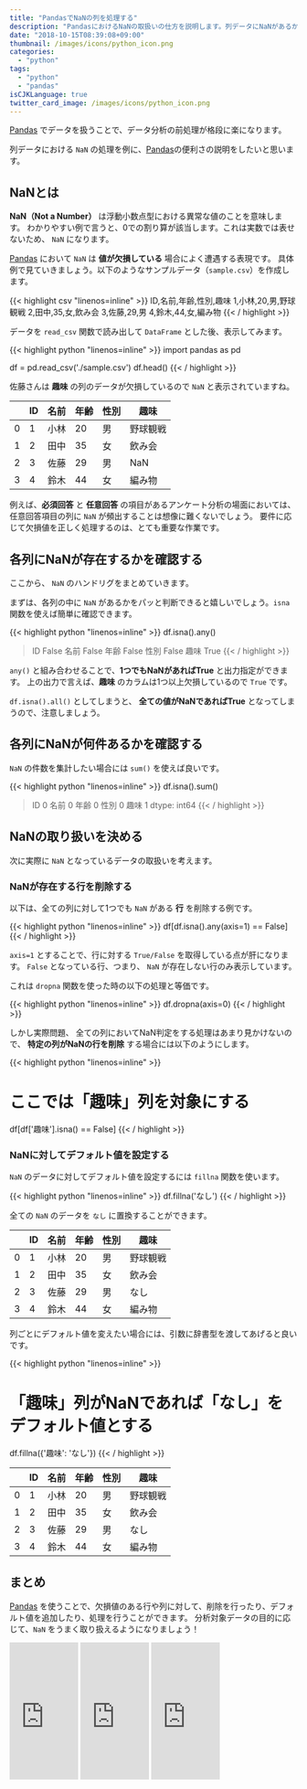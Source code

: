```yaml
---
title: "PandasでNaNの列を処理する"
description: "PandasにおけるNaNの取扱いの仕方を説明します。列データにNaNがあるかを見つける方法や、集計、NaNのある行データの削除、デフォルト値への置換など。"
date: "2018-10-15T08:39:08+09:00"
thumbnail: /images/icons/python_icon.png
categories:
  - "python"
tags:
  - "python"
  - "pandas"
isCJKLanguage: true
twitter_card_image: /images/icons/python_icon.png
---
```


[Pandas](https://pandas.pydata.org/) でデータを扱うことで、データ分析の前処理が格段に楽になります。

列データにおける `NaN` の処理を例に、[Pandas](https://pandas.pydata.org/)の便利さの説明をしたいと思います。

## NaNとは

**NaN（Not a Number）** は浮動小数点型における異常な値のことを意味します。
わかりやすい例で言うと、0での割り算が該当します。これは実数では表せないため、 `NaN` になります。

[Pandas](https://pandas.pydata.org/) において `NaN` は **値が欠損している** 場合によく遭遇する表現です。
具体例で見ていきましょう。以下のようなサンプルデータ（`sample.csv`）を作成します。

{{< highlight csv "linenos=inline" >}}
ID,名前,年齢,性別,趣味
1,小林,20,男,野球観戦
2,田中,35,女,飲み会
3,佐藤,29,男
4,鈴木,44,女,編み物
{{< / highlight >}}

データを `read_csv` 関数で読み出して `DataFrame` とした後、表示してみます。

{{< highlight python "linenos=inline" >}}
import pandas as pd

df = pd.read_csv('./sample.csv')
df.head()
{{< / highlight >}}

佐藤さんは **趣味** の列のデータが欠損しているので `NaN` と表示されていますね。


|   |ID	|名前	|年齢	|性別	|趣味|
|---|---|-----|----|----|---|
|0	|1	|小林	 |20	|男	 |野球観戦|
|1	|2	|田中	 |35	|女	 |飲み会|
|2	|3	|佐藤	 |29	|男	 |NaN|
|3	|4	|鈴木	 |44	|女	 |編み物|


例えば、**必須回答** と **任意回答** の項目があるアンケート分析の場面においては、任意回答項目の列に `NaN` が頻出することは想像に難くないでしょう。
要件に応じて欠損値を正しく処理するのは、とても重要な作業です。

## 各列にNaNが存在するかを確認する

ここから、 `NaN` のハンドリグをまとめていきます。

まずは、各列の中に `NaN` があるかをパッと判断できると嬉しいでしょう。`isna` 関数を使えば簡単に確認できます。

{{< highlight python "linenos=inline" >}}
df.isna().any()

> ID    False
> 名前    False
> 年齢    False
> 性別    False
> 趣味     True
{{< / highlight >}}

`any()` と組み合わせることで、**1つでもNaNがあればTrue** と出力指定ができます。
上の出力で言えば、**趣味** のカラムは1つ以上欠損しているので `True` です。

`df.isna().all()` としてしまうと、 **全ての値がNaNであればTrue** となってしまうので、注意しましょう。

## 各列にNaNが何件あるかを確認する

`NaN` の件数を集計したい場合には `sum()` を使えば良いです。

{{< highlight python "linenos=inline" >}}
df.isna().sum()

> ID    0
> 名前    0
> 年齢    0
> 性別    0
> 趣味    1
> dtype: int64
{{< / highlight >}}

## NaNの取り扱いを決める

次に実際に `NaN` となっているデータの取扱いを考えます。

### NaNが存在する行を削除する

以下は、全ての列に対して1つでも `NaN` がある **行** を削除する例です。

{{< highlight python "linenos=inline" >}}
df[df.isna().any(axis=1) == False]
{{< / highlight >}}

`axis=1` とすることで、行に対する `True/False` を取得している点が肝になります。
`False` となっている行、つまり、 `NaN` が存在しない行のみ表示しています。

これは `dropna` 関数を使った時の以下の処理と等価です。

{{< highlight python "linenos=inline" >}}
df.dropna(axis=0)
{{< / highlight >}}

しかし実際問題、 全ての列においてNaN判定をする処理はあまり見かけないので、 **特定の列がNaNの行を削除** する場合には以下のようにします。

{{< highlight python "linenos=inline" >}}
# ここでは「趣味」列を対象にする
df[df['趣味'].isna() == False]
{{< / highlight >}}

### NaNに対してデフォルト値を設定する

`NaN` のデータに対してデフォルト値を設定するには `fillna` 関数を使います。

{{< highlight python "linenos=inline" >}}
df.fillna('なし')
{{< / highlight >}}

全ての `NaN` のデータを `なし` に置換することができます。

|   |ID	|名前	|年齢	|性別	|趣味|
|---|---|-----|----|----|---|
|0	|1	|小林	 |20	|男	 |野球観戦|
|1	|2	|田中	 |35	|女	 |飲み会|
|2	|3	|佐藤	 |29	|男	 |なし|
|3	|4	|鈴木	 |44	|女	 |編み物|


列ごとにデフォルト値を変えたい場合には、引数に辞書型を渡してあげると良いです。

{{< highlight python "linenos=inline" >}}
# 「趣味」列がNaNであれば「なし」をデフォルト値とする
df.fillna({'趣味': 'なし'})
{{< / highlight >}}

|   |ID	|名前	|年齢	|性別	|趣味|
|---|---|-----|----|----|---|
|0	|1	|小林	 |20	|男	 |野球観戦|
|1	|2	|田中	 |35	|女	 |飲み会|
|2	|3	|佐藤	 |29	|男	 |なし|
|3	|4	|鈴木	 |44	|女	 |編み物|

## まとめ

[Pandas](https://pandas.pydata.org/) を使うことで、欠損値のある行や列に対して、削除を行ったり、デフォルト値を追加したり、処理を行うことができます。
分析対象データの目的に応じて、`NaN` をうまく取り扱えるようになりましょう！

<iframe style="width:120px;height:240px;" marginwidth="0" marginheight="0" scrolling="no" frameborder="0" src="https://rcm-fe.amazon-adsystem.com/e/cm?ref=qf_sp_asin_til&t=soudegesu-22&m=amazon&o=9&p=8&l=as1&IS2=1&detail=1&asins=4774196479&linkId=9f638725021ad496a17c5219a6672cd2&bc1=ffffff&lt1=_blank&fc1=333333&lc1=0066c0&bg1=ffffff&f=ifr">
</iframe>
<iframe style="width:120px;height:240px;" marginwidth="0" marginheight="0" scrolling="no" frameborder="0" src="https://rcm-fe.amazon-adsystem.com/e/cm?ref=qf_sp_asin_til&t=soudegesu-22&m=amazon&o=9&p=8&l=as1&IS2=1&detail=1&asins=4873117984&linkId=1f44de3fdd307ab42e2ff48aefcde747&bc1=ffffff&lt1=_blank&fc1=333333&lc1=0066c0&bg1=ffffff&f=ifr">
</iframe>
<iframe style="width:120px;height:240px;" marginwidth="0" marginheight="0" scrolling="no" frameborder="0" src="https://rcm-fe.amazon-adsystem.com/e/cm?ref=qf_sp_asin_til&t=soudegesu-22&m=amazon&o=9&p=8&l=as1&IS2=1&detail=1&asins=487311778X&linkId=dead5d9ca736c61a64b07ba1b39b3222&bc1=ffffff&lt1=_blank&fc1=333333&lc1=0066c0&bg1=ffffff&f=ifr">
</iframe>
